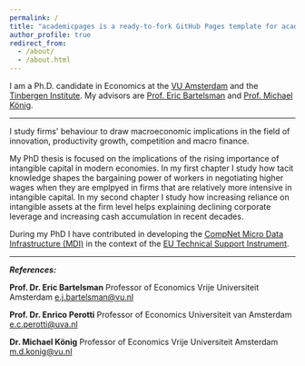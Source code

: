 ```yaml
---
permalink: /
title: "academicpages is a ready-to-fork GitHub Pages template for academic personal websites"
author_profile: true
redirect_from: 
  - /about/
  - /about.html
---
```


I am a Ph.D. candidate in Economics at the [VU Amsterdam](https://vu.nl/en/about-vu/faculties/school-of-business-and-economics/departments/economics) and the [Tinbergen Institute](https://www.tinbergen.nl/home). My advisors are [Prof. Eric Bartelsman](https://tinbergen.nl/person/59/eric-bartelsman) and [Prof. Michael König](https://research.vu.nl/en/persons/michael-konig). 
   
---

I study firms' behaviour to draw macroeconomic implications in the field of innovation, productivity growth, competition and macro finance.  

My PhD thesis is focused on the implications of the rising importance of intangible capital in modern economies. In my first chapter I study how tacit knowledge shapes the bargaining power of workers in negotiating higher wages when they are emplpyed in firms that are relatively more intensive in intangible capital. In my second chapter I study how increasing reliance on intangible assets at the firm level helps explaining declining corporate leverage and increasing cash accumulation in recent decades.

During my PhD I have contributed in developing the [CompNet Micro Data Infrastructure (MDI)](https://www.comp-net.org/eu-technical-support-instrument-tsi/data/) in the context of the [EU Technical Support Instrument](https://www.comp-net.org/eu-technical-support-instrument-tsi/overview/).

---

***References:***    

**Prof. Dr. Eric Bartelsman**
Professor of Economics
Vrije Universiteit Amsterdam
e.j.bartelsman@vu.nl

**Prof. Dr. Enrico Perotti**
Professor of Economics
Universiteit van Amsterdam
e.c.perotti@uva.nl 

**Dr. Michael König**
Professor of Economics
Vrije Universiteit Amsterdam
m.d.konig@vu.nl

